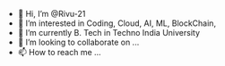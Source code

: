 - 👋 Hi, I’m @Rivu-21
- 👀 I’m interested in Coding, Cloud, AI, ML, BlockChain, 
- 🌱 I’m currently B. Tech in Techno India University 
- 💞️ I’m looking to collaborate on ...
- 📫 How to reach me ...

<!---
Rivu-21/Rivu-21 is a ✨ special ✨ repository because its `README.md` (this file) appears on your GitHub profile.
You can click the Preview link to take a look at your changes.
--->
